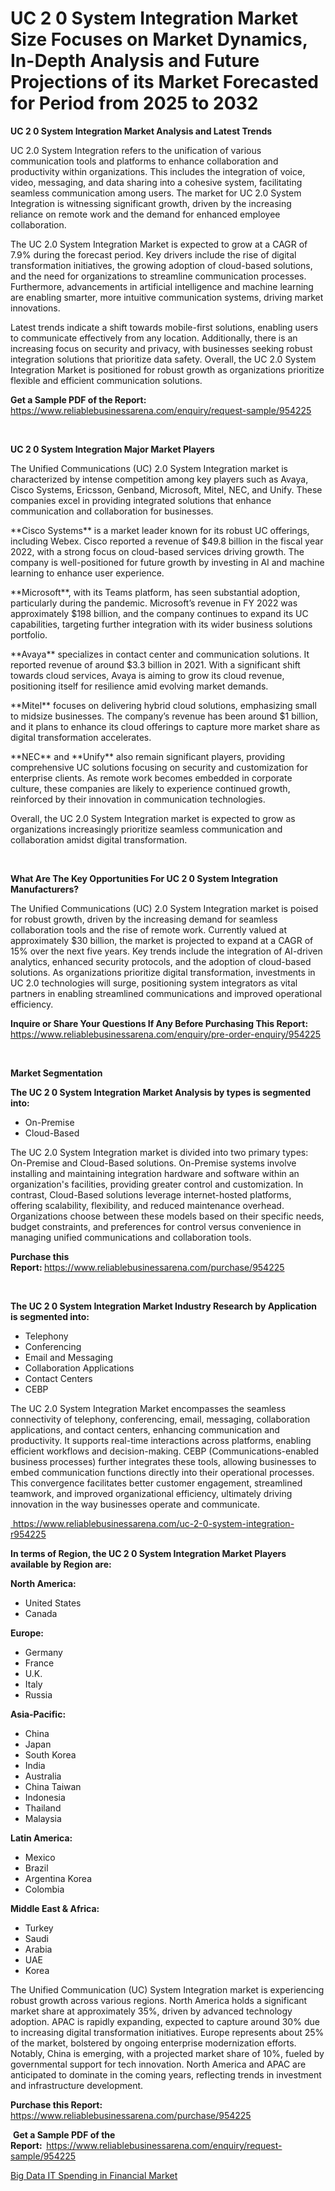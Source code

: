 <p><h1>UC 2 0 System Integration Market Size Focuses on Market Dynamics, In-Depth Analysis and Future Projections of its Market Forecasted for Period from 2025 to 2032</h1></p><p><strong>UC 2 0 System Integration Market Analysis and Latest Trends</strong></p>
<p><p>UC 2.0 System Integration refers to the unification of various communication tools and platforms to enhance collaboration and productivity within organizations. This includes the integration of voice, video, messaging, and data sharing into a cohesive system, facilitating seamless communication among users. The market for UC 2.0 System Integration is witnessing significant growth, driven by the increasing reliance on remote work and the demand for enhanced employee collaboration.</p><p>The UC 2.0 System Integration Market is expected to grow at a CAGR of 7.9% during the forecast period. Key drivers include the rise of digital transformation initiatives, the growing adoption of cloud-based solutions, and the need for organizations to streamline communication processes. Furthermore, advancements in artificial intelligence and machine learning are enabling smarter, more intuitive communication systems, driving market innovations.</p><p>Latest trends indicate a shift towards mobile-first solutions, enabling users to communicate effectively from any location. Additionally, there is an increasing focus on security and privacy, with businesses seeking robust integration solutions that prioritize data safety. Overall, the UC 2.0 System Integration Market is positioned for robust growth as organizations prioritize flexible and efficient communication solutions.</p></p>
<p><strong>Get a Sample PDF of the Report:&nbsp;</strong> <a href="https://www.reliablebusinessarena.com/enquiry/request-sample/954225?utm_campaign=2988&utm_medium=2&utm_source=Github&utm_content=ia&utm_term=07032025&utm_id=uc-2-0-system-integration">https://www.reliablebusinessarena.com/enquiry/request-sample/954225</a></p>
<p>&nbsp;</p>
<p><strong>UC 2 0 System Integration Major Market Players</strong></p>
<p><p>The Unified Communications (UC) 2.0 System Integration market is characterized by intense competition among key players such as Avaya, Cisco Systems, Ericsson, Genband, Microsoft, Mitel, NEC, and Unify. These companies excel in providing integrated solutions that enhance communication and collaboration for businesses.</p><p>**Cisco Systems** is a market leader known for its robust UC offerings, including Webex. Cisco reported a revenue of $49.8 billion in the fiscal year 2022, with a strong focus on cloud-based services driving growth. The company is well-positioned for future growth by investing in AI and machine learning to enhance user experience.</p><p>**Microsoft**, with its Teams platform, has seen substantial adoption, particularly during the pandemic. Microsoft’s revenue in FY 2022 was approximately $198 billion, and the company continues to expand its UC capabilities, targeting further integration with its wider business solutions portfolio.</p><p>**Avaya** specializes in contact center and communication solutions. It reported revenue of around $3.3 billion in 2021. With a significant shift towards cloud services, Avaya is aiming to grow its cloud revenue, positioning itself for resilience amid evolving market demands.</p><p>**Mitel** focuses on delivering hybrid cloud solutions, emphasizing small to midsize businesses. The company’s revenue has been around $1 billion, and it plans to enhance its cloud offerings to capture more market share as digital transformation accelerates.</p><p>**NEC** and **Unify** also remain significant players, providing comprehensive UC solutions focusing on security and customization for enterprise clients. As remote work becomes embedded in corporate culture, these companies are likely to experience continued growth, reinforced by their innovation in communication technologies.</p><p>Overall, the UC 2.0 System Integration market is expected to grow as organizations increasingly prioritize seamless communication and collaboration amidst digital transformation.</p></p>
<p>&nbsp;</p>
<p><strong>What Are The Key Opportunities For UC 2 0 System Integration Manufacturers?</strong></p>
<p><p>The Unified Communications (UC) 2.0 System Integration market is poised for robust growth, driven by the increasing demand for seamless collaboration tools and the rise of remote work. Currently valued at approximately $30 billion, the market is projected to expand at a CAGR of 15% over the next five years. Key trends include the integration of AI-driven analytics, enhanced security protocols, and the adoption of cloud-based solutions. As organizations prioritize digital transformation, investments in UC 2.0 technologies will surge, positioning system integrators as vital partners in enabling streamlined communications and improved operational efficiency.</p></p>
<p><strong>Inquire or Share Your Questions If Any Before Purchasing This Report:</strong> <a href="https://www.reliablebusinessarena.com/enquiry/pre-order-enquiry/954225?utm_campaign=2988&utm_medium=2&utm_source=Github&utm_content=ia&utm_term=07032025&utm_id=uc-2-0-system-integration">https://www.reliablebusinessarena.com/enquiry/pre-order-enquiry/954225</a></p>
<p>&nbsp;</p>
<p><strong>Market Segmentation</strong></p>
<p><strong>The UC 2 0 System Integration Market Analysis by types is segmented into:</strong></p>
<p><ul><li>On-Premise</li><li>Cloud-Based</li></ul></p>
<p><p>The UC 2.0 System Integration market is divided into two primary types: On-Premise and Cloud-Based solutions. On-Premise systems involve installing and maintaining integration hardware and software within an organization's facilities, providing greater control and customization. In contrast, Cloud-Based solutions leverage internet-hosted platforms, offering scalability, flexibility, and reduced maintenance overhead. Organizations choose between these models based on their specific needs, budget constraints, and preferences for control versus convenience in managing unified communications and collaboration tools.</p></p>
<p><strong>Purchase this Report:&nbsp;</strong><a href="https://www.reliablebusinessarena.com/purchase/954225?utm_campaign=2988&utm_medium=2&utm_source=Github&utm_content=ia&utm_term=07032025&utm_id=uc-2-0-system-integration">https://www.reliablebusinessarena.com/purchase/954225</a></p>
<p>&nbsp;</p>
<p><strong>The UC 2 0 System Integration Market Industry Research by Application is segmented into:</strong></p>
<p><ul><li>Telephony</li><li>Conferencing</li><li>Email and Messaging</li><li>Collaboration Applications</li><li>Contact Centers</li><li>CEBP</li></ul></p>
<p><p>The UC 2.0 System Integration Market encompasses the seamless connectivity of telephony, conferencing, email, messaging, collaboration applications, and contact centers, enhancing communication and productivity. It supports real-time interactions across platforms, enabling efficient workflows and decision-making. CEBP (Communications-enabled business processes) further integrates these tools, allowing businesses to embed communication functions directly into their operational processes. This convergence facilitates better customer engagement, streamlined teamwork, and improved organizational efficiency, ultimately driving innovation in the way businesses operate and communicate.</p></p>
<p><a href="https://www.reliablebusinessarena.com/uc-2-0-system-integration-r954225?utm_campaign=2988&utm_medium=2&utm_source=Github&utm_content=ia&utm_term=07032025&utm_id=uc-2-0-system-integration">&nbsp;https://www.reliablebusinessarena.com/uc-2-0-system-integration-r954225</a></p>
<p><strong>In terms of Region, the UC 2 0 System Integration Market Players available by Region are:</strong></p>
<p>
    <p> <strong> North America: </strong>
        <ul>
            <li>United States</li>
            <li>Canada</li>
        </ul>
        </p> 
    <p> <strong> Europe: </strong>
        <ul>
            <li>Germany</li>
            <li>France</li>
            <li>U.K.</li>
            <li>Italy</li>
            <li>Russia</li>
        </ul>
        </p> 
    <p> <strong> Asia-Pacific: </strong>
        <ul>
            <li>China</li>
            <li>Japan</li>
            <li>South Korea</li>
            <li>India</li>
            <li>Australia</li>
            <li>China Taiwan</li>
            <li>Indonesia</li>
            <li>Thailand</li>
            <li>Malaysia</li>
        </ul>
        </p> 
    <p> <strong> Latin America: </strong>
        <ul>
            <li>Mexico</li>
            <li>Brazil</li>
            <li>Argentina Korea</li>
            <li>Colombia</li>
        </ul>
        </p> 
    <p> <strong> Middle East & Africa: </strong>
        <ul>
            <li>Turkey</li>
            <li>Saudi</li>
            <li>Arabia</li>
            <li>UAE</li>
            <li>Korea</li>
        </ul>
    </p>
    </p>
<p><p>The Unified Communication (UC) System Integration market is experiencing robust growth across various regions. North America holds a significant market share at approximately 35%, driven by advanced technology adoption. APAC is rapidly expanding, expected to capture around 30% due to increasing digital transformation initiatives. Europe represents about 25% of the market, bolstered by ongoing enterprise modernization efforts. Notably, China is emerging, with a projected market share of 10%, fueled by governmental support for tech innovation. North America and APAC are anticipated to dominate in the coming years, reflecting trends in investment and infrastructure development.</p></p>
<p><strong>Purchase this Report: </strong><a href="https://www.reliablebusinessarena.com/purchase/954225?utm_campaign=2988&utm_medium=2&utm_source=Github&utm_content=ia&utm_term=07032025&utm_id=uc-2-0-system-integration">https://www.reliablebusinessarena.com/purchase/954225</a></p>
<p>&nbsp;<strong>Get a Sample PDF of the Report:&nbsp;&nbsp;</strong><a href="https://www.reliablebusinessarena.com/enquiry/request-sample/954225?utm_campaign=2988&utm_medium=2&utm_source=Github&utm_content=ia&utm_term=07032025&utm_id=uc-2-0-system-integration">https://www.reliablebusinessarena.com/enquiry/request-sample/954225</a></p>
<p><strong></strong></p>
<p><p><a href="https://github.com/iroldilom/Market-Research-Report-List-1/blob/main/big-data-it-spending-in-financial-market.md?utm_campaign=2988&utm_medium=2&utm_source=Github&utm_content=ia&utm_term=07032025&utm_id=uc-2-0-system-integration">Big Data IT Spending in Financial Market</a></p></p>